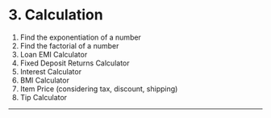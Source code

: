 # 3. Calculation

1. Find the exponentiation of a number
2. Find the factorial of a number
3. Loan EMI Calculator
4. Fixed Deposit Returns Calculator
5. Interest Calculator
6. BMI Calculator
7. Item Price (considering tax, discount, shipping)
8. Tip Calculator

---
